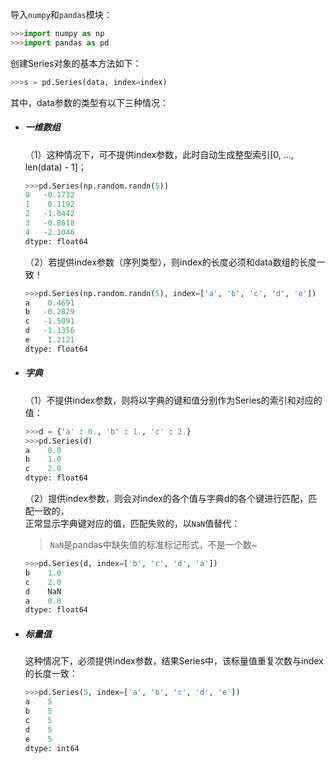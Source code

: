 导入`numpy`和`pandas`模块：

```py
>>>import numpy as np
>>>import pandas as pd
```

创建Series对象的基本方法如下：

```py
>>>s = pd.Series(data, index=index)
```

其中，data参数的类型有以下三种情况：

* ##### 一维数组

  （1）这种情况下，可不提供index参数，此时自动生成整型索引\[0, ..., len\(data\) - 1\]；
  ```py
  >>>pd.Series(np.random.randn(5))
  0   -0.1732
  1    0.1192
  2   -1.0442
  3   -0.8618
  4   -2.1046
  dtype: float64
  ```

  （2）若提供index参数（序列类型），则index的长度必须和data数组的长度一致！
  ```py
  >>>pd.Series(np.random.randn(5), index=['a', 'b', 'c', 'd', 'e'])
  a    0.4691
  b   -0.2829
  c   -1.5091
  d   -1.1356
  e    1.2121
  dtype: float64
  ```
* ##### 字典

  （1）不提供index参数，则将以字典的键和值分别作为Series的索引和对应的值：
  ```py
  >>>d = {'a' : 0., 'b' : 1., 'c' : 2.}
  >>>pd.Series(d)
  a    0.0
  b    1.0
  c    2.0
  dtype: float64
  ```

  （2）提供index参数，则会对index的各个值与字典d的各个键进行匹配，匹配一致的，  
  正常显示字典键对应的值，匹配失败的，以`NaN`值替代：

  > `NaN`是pandas中缺失值的标准标记形式，不是一个数~
  
  ```py
  >>>pd.Series(d, index=['b', 'c', 'd', 'a'])
  b    1.0
  c    2.0
  d    NaN
  a    0.0
  dtype: float64
  ```
* ##### 标量值

  这种情况下，必须提供index参数，结果Series中，该标量值重复次数与index的长度一致：
  ```py
  >>>pd.Series(5, index=['a', 'b', 'c', 'd', 'e'])
  a    5
  b    5
  c    5
  d    5
  e    5
  dtype: int64
  ```




